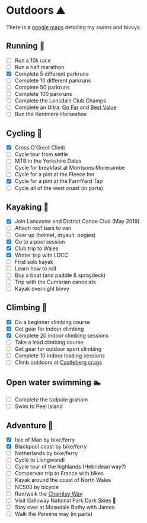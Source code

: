 # Outdoors :mountain:

There is a [google maps](https://www.google.com/maps/d/edit?mid=1Chu2SuR7Qs6M79-deT4WcancZ6M&ll=54.419881467419216%2C-3.013386708398457&z=10) detailing my swims and bivvys.

## Running 🏃

- [ ] Run a 10k race
- [ ] Run a half marathon
- [x] Complete 5 different parkruns
- [ ] Complete 10 different parkruns
- [ ] Complete 50 parkruns
- [ ] Complete 100 parkruns
- [ ] Complete the Lonsdale Club Champs
- [ ] Complete an Ultra: [Go Far](http://www.gofar.org.uk/) and [Best Value](https://climbers.net/race/value-ultras.php)
- [ ] Run the Kentmere Horseshoe

## Cycling :bicyclist:

- [x] Cross O'Greet Climb
- [ ] Cycle tour from settle
- [ ] MTB in the Yorkshire Dales
- [ ] Cycle for breakfast at Morrisons Morecambe
- [ ] Cycle for a pint at the Fleece Inn
- [x] Cycle for a pint at the FarmYard Tap
- [ ] Cycle all of the west coast (in parts)

## Kayaking :rowboat:

- [x] Join Lancaster and District Canoe Club (May 2019)
- [ ] Attach roof bars to van
- [ ] Gear up (helmet, drysuit, pogies)
- [x] Go to a pool session
- [x] Club trip to Wales
- [x] Winter trip with LDCC
- [ ] First solo kayak
- [ ] Learn how to roll
- [ ] Buy a boat (and paddle & spraydeck)
- [ ] Trip with the Cumbrian canoeists
- [ ] Kayak overnight bivvy

## Climbing 🧗

- [x] Do a beginner climbing course
- [x] Get gear for indoor climbing
- [x] Complete 20 indoor climbing sessions
- [ ] Take a lead climbing course
- [ ] Get gear for outdoor sport climbing
- [ ] Complete 10 indoor leading sessions
- [ ] Climb outdoors at [Castleberg crags](https://www.ukclimbing.com/logbook/crag.php?id=10441)

## Open water swimming :swimmer:

- [ ] Complete the tadpole graham
- [ ] Swim to Peel Island

## Adventure :sunrise_over_mountains:
- [x] Isle of Man by bike/ferry
- [x] Blackpool coast by bike/ferry
- [ ] Netherlands by bike/ferry
- [ ] Cycle to Llangwandl
- [ ] Cycle tour of the highlands (Hebridean way?)
- [ ] Campervan trip to France with bikes
- [ ] Kayak around the coast of North Wales
- [ ] NC500 by bicycle
- [ ] Run/walk the [Charnley Way](https://www.gofar.org.uk/charnley-way)
- [ ] Visit Galloway National Park Dark Skies :milky_way:
- [ ] Stay over at Mosedale Bothy with James
- [ ] Walk the Pennine way (in parts)
